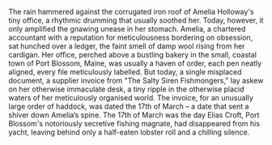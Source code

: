 The rain hammered against the corrugated iron roof of Amelia Holloway's tiny office, a rhythmic drumming that usually soothed her. Today, however, it only amplified the gnawing unease in her stomach.  Amelia, a chartered accountant with a reputation for meticulousness bordering on obsession, sat hunched over a ledger, the faint smell of damp wool rising from her cardigan. Her office, perched above a bustling bakery in the small, coastal town of Port Blossom, Maine, was usually a haven of order, each pen neatly aligned, every file meticulously labelled. But today, a single misplaced document, a supplier invoice from "The Salty Siren Fishmongers," lay askew on her otherwise immaculate desk, a tiny ripple in the otherwise placid waters of her meticulously organised world.  The invoice, for an unusually large order of haddock, was dated the 17th of March – a date that sent a shiver down Amelia’s spine.  The 17th of March was the day Elias Croft, Port Blossom's notoriously secretive fishing magnate, had disappeared from his yacht, leaving behind only a half-eaten lobster roll and a chilling silence.
